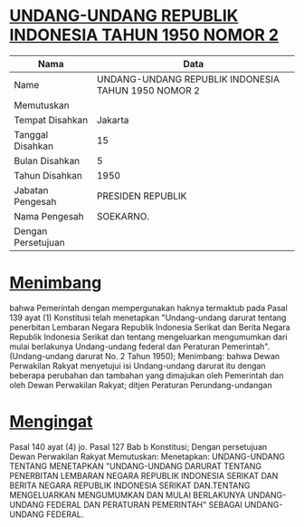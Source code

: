 # [UNDANG-UNDANG REPUBLIK INDONESIA TAHUN 1950 NOMOR 2](http://example.org/legal/document/uu/1950/2)

| Nama | Data |
| ------ | ----- |
|Name|UNDANG-UNDANG REPUBLIK INDONESIA TAHUN 1950 NOMOR 2|
|Memutuskan||
|Tempat Disahkan|Jakarta|
|Tanggal Disahkan|15|
|Bulan Disahkan|5|
|Tahun Disahkan|1950|
|Jabatan Pengesah|PRESIDEN REPUBLIK|
|Nama Pengesah|SOEKARNO.|
|Dengan Persetujuan||
# [Menimbang](http://example.org/legal/document/uu/1950/2/menimbang)
bahwa Pemerintah dengan mempergunakan haknya termaktub pada Pasal 139 ayat (1) Konstitusi telah menetapkan "Undang-undang darurat tentang penerbitan Lembaran Negara Republik Indonesia Serikat dan Berita Negara Republik Indonesia Serikat dan tentang mengeluarkan mengumumkan dari mulai berlakunya Undang-undang federal dan Peraturan Pemerintah". (Undang-undang darurat No. 2 Tahun 1950); Menimbang: bahwa Dewan Perwakilan Rakyat menyetujui isi Undang-undang darurat itu dengan beberapa perubahan dan tambahan yang dimajukan oleh Pemerintah dan oleh Dewan Perwakilan Rakyat; ditjen Peraturan Perundang-undangan
# [Mengingat](http://example.org/legal/document/uu/1950/2/mengingat)
Pasal 140 ayat (4) jo. Pasal 127 Bab b Konstitusi; Dengan persetujuan Dewan Perwakilan Rakyat Memutuskan: Menetapkan: UNDANG-UNDANG TENTANG MENETAPKAN "UNDANG-UNDANG DARURAT TENTANG PENERBITAN LEMBARAN NEGARA REPUBLIK INDONESIA SERIKAT DAN BERITA NEGARA REPUBLIK INDONESIA SERIKAT DAN.TENTANG MENGELUARKAN MENGUMUMKAN DAN MULAI BERLAKUNYA UNDANG-UNDANG FEDERAL DAN PERATURAN PEMERINTAH" SEBAGAI UNDANG-UNDANG FEDERAL.